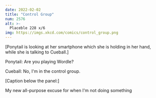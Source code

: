 ```yaml
---
date: 2022-02-02
title: "Control Group"
num: 2576
alt: >-
  Placeble 228 x/6
img: https://imgs.xkcd.com/comics/control_group.png
---
```

[Ponytail is looking at her smartphone which she is holding in her hand, while she is talking to Cueball.]

Ponytail: Are you playing Wordle?

Cueball: No, I'm in the control group.

[Caption below the panel:]

My new all-purpose excuse for when I'm not doing something